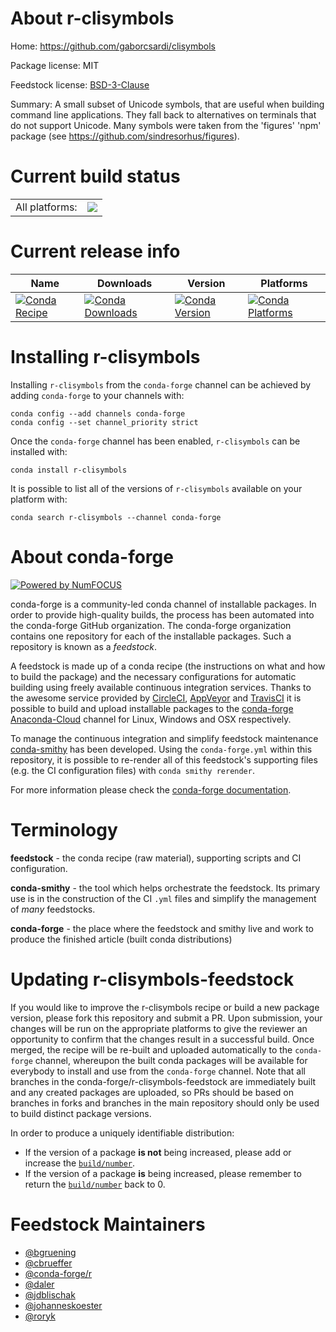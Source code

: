 About r-clisymbols
==================

Home: https://github.com/gaborcsardi/clisymbols

Package license: MIT

Feedstock license: [BSD-3-Clause](https://github.com/conda-forge/r-clisymbols-feedstock/blob/master/LICENSE.txt)

Summary: A small subset of Unicode symbols, that are useful when building command line applications. They fall back to alternatives on terminals that do not support Unicode. Many symbols were taken from the 'figures' 'npm' package (see <https://github.com/sindresorhus/figures>).

Current build status
====================


<table><tr><td>All platforms:</td>
    <td>
      <a href="https://dev.azure.com/conda-forge/feedstock-builds/_build/latest?definitionId=1036&branchName=master">
        <img src="https://dev.azure.com/conda-forge/feedstock-builds/_apis/build/status/r-clisymbols-feedstock?branchName=master">
      </a>
    </td>
  </tr>
</table>

Current release info
====================

| Name | Downloads | Version | Platforms |
| --- | --- | --- | --- |
| [![Conda Recipe](https://img.shields.io/badge/recipe-r--clisymbols-green.svg)](https://anaconda.org/conda-forge/r-clisymbols) | [![Conda Downloads](https://img.shields.io/conda/dn/conda-forge/r-clisymbols.svg)](https://anaconda.org/conda-forge/r-clisymbols) | [![Conda Version](https://img.shields.io/conda/vn/conda-forge/r-clisymbols.svg)](https://anaconda.org/conda-forge/r-clisymbols) | [![Conda Platforms](https://img.shields.io/conda/pn/conda-forge/r-clisymbols.svg)](https://anaconda.org/conda-forge/r-clisymbols) |

Installing r-clisymbols
=======================

Installing `r-clisymbols` from the `conda-forge` channel can be achieved by adding `conda-forge` to your channels with:

```
conda config --add channels conda-forge
conda config --set channel_priority strict
```

Once the `conda-forge` channel has been enabled, `r-clisymbols` can be installed with:

```
conda install r-clisymbols
```

It is possible to list all of the versions of `r-clisymbols` available on your platform with:

```
conda search r-clisymbols --channel conda-forge
```


About conda-forge
=================

[![Powered by NumFOCUS](https://img.shields.io/badge/powered%20by-NumFOCUS-orange.svg?style=flat&colorA=E1523D&colorB=007D8A)](http://numfocus.org)

conda-forge is a community-led conda channel of installable packages.
In order to provide high-quality builds, the process has been automated into the
conda-forge GitHub organization. The conda-forge organization contains one repository
for each of the installable packages. Such a repository is known as a *feedstock*.

A feedstock is made up of a conda recipe (the instructions on what and how to build
the package) and the necessary configurations for automatic building using freely
available continuous integration services. Thanks to the awesome service provided by
[CircleCI](https://circleci.com/), [AppVeyor](https://www.appveyor.com/)
and [TravisCI](https://travis-ci.com/) it is possible to build and upload installable
packages to the [conda-forge](https://anaconda.org/conda-forge)
[Anaconda-Cloud](https://anaconda.org/) channel for Linux, Windows and OSX respectively.

To manage the continuous integration and simplify feedstock maintenance
[conda-smithy](https://github.com/conda-forge/conda-smithy) has been developed.
Using the ``conda-forge.yml`` within this repository, it is possible to re-render all of
this feedstock's supporting files (e.g. the CI configuration files) with ``conda smithy rerender``.

For more information please check the [conda-forge documentation](https://conda-forge.org/docs/).

Terminology
===========

**feedstock** - the conda recipe (raw material), supporting scripts and CI configuration.

**conda-smithy** - the tool which helps orchestrate the feedstock.
                   Its primary use is in the construction of the CI ``.yml`` files
                   and simplify the management of *many* feedstocks.

**conda-forge** - the place where the feedstock and smithy live and work to
                  produce the finished article (built conda distributions)


Updating r-clisymbols-feedstock
===============================

If you would like to improve the r-clisymbols recipe or build a new
package version, please fork this repository and submit a PR. Upon submission,
your changes will be run on the appropriate platforms to give the reviewer an
opportunity to confirm that the changes result in a successful build. Once
merged, the recipe will be re-built and uploaded automatically to the
`conda-forge` channel, whereupon the built conda packages will be available for
everybody to install and use from the `conda-forge` channel.
Note that all branches in the conda-forge/r-clisymbols-feedstock are
immediately built and any created packages are uploaded, so PRs should be based
on branches in forks and branches in the main repository should only be used to
build distinct package versions.

In order to produce a uniquely identifiable distribution:
 * If the version of a package **is not** being increased, please add or increase
   the [``build/number``](https://docs.conda.io/projects/conda-build/en/latest/resources/define-metadata.html#build-number-and-string).
 * If the version of a package **is** being increased, please remember to return
   the [``build/number``](https://docs.conda.io/projects/conda-build/en/latest/resources/define-metadata.html#build-number-and-string)
   back to 0.

Feedstock Maintainers
=====================

* [@bgruening](https://github.com/bgruening/)
* [@cbrueffer](https://github.com/cbrueffer/)
* [@conda-forge/r](https://github.com/conda-forge/r/)
* [@daler](https://github.com/daler/)
* [@jdblischak](https://github.com/jdblischak/)
* [@johanneskoester](https://github.com/johanneskoester/)
* [@roryk](https://github.com/roryk/)

